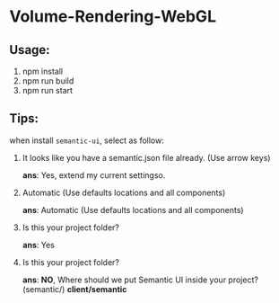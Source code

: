 # Volume-Rendering-WebGL

## Usage:

  1. npm install
  2. npm run build
  3. npm run start

## Tips:

when install `semantic-ui`, select as follow:

  1. It looks like you have a semantic.json file already. (Use arrow keys)
     
     **ans**: Yes, extend my current settingso.

  2. Automatic (Use defaults locations and all components)
    
     **ans**: Automatic (Use defaults locations and all components)

  3. Is this your project folder?
     
     **ans**: Yes

  4. Is this your project folder?
     
     **ans**: **NO**, Where should we put Semantic UI inside your project? (semantic/) **client/semantic**
